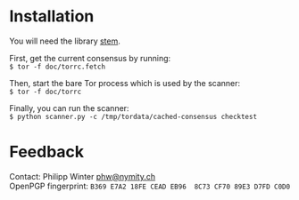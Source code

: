 Installation
============

You will need the library [stem](https://stem.torproject.org).

First, get the current consensus by running:  
`$ tor -f doc/torrc.fetch`

Then, start the bare Tor process which is used by the scanner:  
`$ tor -f doc/torrc`

Finally, you can run the scanner:  
`$ python scanner.py -c /tmp/tordata/cached-consensus checktest`

Feedback
========

Contact: Philipp Winter <phw@nymity.ch>  
OpenPGP fingerprint: `B369 E7A2 18FE CEAD EB96  8C73 CF70 89E3 D7FD C0D0`
